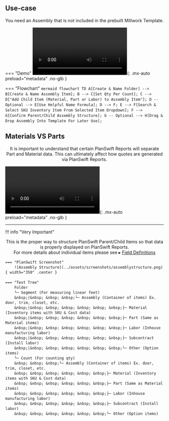 <!-- docs/how-to/create-a-custom-item.md -->

## Use-case

You need an Assembly that is not included in the prebuilt Millwork Template.

=== "Demo"
    ![type:video](../assets/video/createcustomassembly.mp4){: .mx-auto preload="metadata" .no-glb }

=== "Flowchart"
    ``` mermaid
    flowchart TD
      A[Create & Name Folder] --> B[Create & Name Assembly Item];
      B --> C[Set Qty Per Count];
      C --> D["Add Child Item (Material, Part or Labor) to Assembly Item"];
      D -- Optional --> E[Use Helpful Name Formula];
      D --> F;
      E --> F[Search & Select SKU Inventory Item From Selected Item Dropdown];
      F --> G[Confirm Parent/Child Assembly Structure];
      G -- Optional --> H[Drag & Drop Assembly Into Template For Later Use];
    ```

## Materials VS Parts
<center>
It is important to understand that certain PlanSwift Reports will separate Part and Material data. This can ultimately affect how quotes are generated via PlanSwift Reports.
</center>

![type:video](../assets/video/partsvsmaterials.mp4){: .mx-auto preload="metadata" .no-glb }

---

!!! info "Very Important"
    <center>
    This is the proper way to structure PlanSwift Parent/Child Items so that data is properly displayed on PlanSwift Reports.  
    For more details about individual items please see ▸ [Field Definitions](../reference/field-definitions/job.md)
    </center>

    === "PlanSwift Screenshot"
        ![Assembly Structure](../assets/screenshots/assemblystructure.png){ width="350" .center }
    
    === "Text Tree"
        Folder  
        └─ Segment (For measuring linear feet)  
        &nbsp;|&nbsp; &nbsp; &nbsp;└─ Assembly (Container of items) Ex. door, trim, closet, etc.  
        &nbsp;|&nbsp; &nbsp; &nbsp; &nbsp; &nbsp; &nbsp;├─ Material (Inventory items with SKU & Cost data)  
        &nbsp;|&nbsp; &nbsp; &nbsp; &nbsp; &nbsp; &nbsp;├─ Part (Same as Material items)  
        &nbsp;|&nbsp; &nbsp; &nbsp; &nbsp; &nbsp; &nbsp;├─ Labor (Inhouse manufacturing labor)  
        &nbsp;|&nbsp; &nbsp; &nbsp; &nbsp; &nbsp; &nbsp;├─ Subcontract (Install labor)  
        &nbsp;|&nbsp; &nbsp; &nbsp; &nbsp; &nbsp; &nbsp;└─ Other (Option items)  
        └─ Count (For counting qty)  
        &nbsp; &nbsp; &nbsp;└─ Assembly (Container of items) Ex. door, trim, closet, etc.  
        &nbsp; &nbsp; &nbsp; &nbsp; &nbsp; &nbsp;├─ Material (Inventory items with SKU & Cost data)  
        &nbsp; &nbsp; &nbsp; &nbsp; &nbsp; &nbsp;├─ Part (Same as Material items)  
        &nbsp; &nbsp; &nbsp; &nbsp; &nbsp; &nbsp;├─ Labor (Inhouse manufacturing labor)  
        &nbsp; &nbsp; &nbsp; &nbsp; &nbsp; &nbsp;├─ Subcontract (Install labor)  
        &nbsp; &nbsp; &nbsp; &nbsp; &nbsp; &nbsp;└─ Other (Option items)  